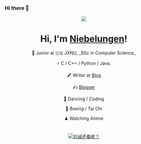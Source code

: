 ### Hi there 👋

<!--
**Niebelungen-D/Niebelungen-D** is a ✨ _special_ ✨ repository because its `README.md` (this file) appears on your GitHub profile.

Here are some ideas to get you started:

- 🔭 I’m currently working on ...
- 🌱 I’m currently learning ...
- 👯 I’m looking to collaborate on ...
- 🤔 I’m looking for help with ...
- 💬 Ask me about ...
- 📫 How to reach me: ...
- 😄 Pronouns: ...
- ⚡ Fun fact: ...
-->

<p align="center"><img src="https://i.giphy.com/RThN0hOS2GO4M.gif" /></p>
<h1 align="center">Hi, I'm <a href="https://niebelungen-d.top//">Niebelungen</a>!</h1> 
<div align="center"> 
<p >🍻 Junior at 🇨🇳 JXNU, _BSc in Computer Science_</p>
<p >⚡ C / C++ / Python / Java.</p>
<p align="center"> 🖋 Writer at <a href="https://niebelungen-d.top/">Blog</a></p>
<p align="center">✍️ <a href="https://www.cnblogs.com/YenKoc">Blogger</a></p>
<p align="center"> 🏃 Dancing / Coding</p>
<p align="center">🥋 Boxing / Tai Chi</p>
<p align="center">♟ Watching Anime </p>
</div>

<h1 align="center"></h1>
<p align="center">
  <a href="https://github.com/YenKoc"><img src="https://github-readme-stats.vercel.app/api?username=YenKoc&hide_border=true&show_icons=true" alt="刘诚还看呢？"></a>
</p>
